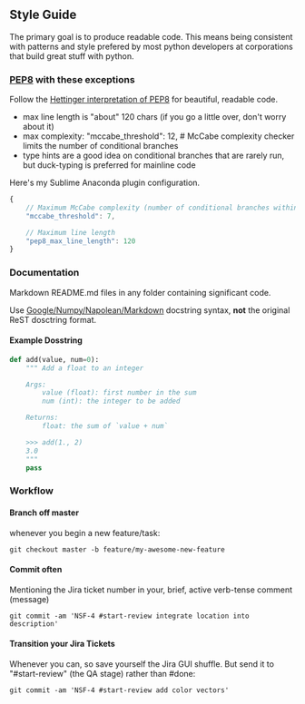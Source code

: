 ## Style Guide

The primary goal is to produce readable code.
This means being consistent with patterns and style prefered by most python developers at corporations that build great stuff with python.


### [PEP8](https://www.python.org/dev/peps/pep-0008/) with these exceptions

Follow the [Hettinger interpretation of PEP8](https://www.youtube.com/watch?v=wf-BqAjZb8M) for beautiful, readable code.

* max line length is "about" 120 chars (if you go a little over, don't worry about it)
* max complexity: "mccabe_threshold": 12,  # McCabe complexity checker limits the number of conditional branches
* type hints are a good idea on conditional branches that are rarely run, but duck-typing is preferred for mainline code

Here's my Sublime Anaconda plugin configuration.


```javascript
{
    // Maximum McCabe complexity (number of conditional branches within a function).
    "mccabe_threshold": 7,

    // Maximum line length
    "pep8_max_line_length": 120
}
```


### Documentation

Markdown README.md files in any folder containing significant code.

Use [Google/Numpy/Napolean/Markdown](http://sphinxcontrib-napoleon.readthedocs.io/en/latest/example_google.html) docstring syntax, **not** the original ReST dosctring format.


#### Example Dosstring


```python
def add(value, num=0):
    """ Add a float to an integer

    Args:
        value (float): first number in the sum
        num (int): the integer to be added

    Returns:
        float: the sum of `value + num`

    >>> add(1., 2)
    3.0
    """
    pass
```


### Workflow

#### Branch off master

whenever you begin a new feature/task:

`git checkout master -b feature/my-awesome-new-feature`

#### Commit often

Mentioning the Jira ticket number in your, brief, active verb-tense comment (message)

`git commit -am 'NSF-4 #start-review integrate location into description'`

#### Transition your Jira Tickets

Whenever you can, so save yourself the Jira GUI shuffle. But send it to "#start-review" (the QA stage) rather than #done:

`git commit -am 'NSF-4 #start-review add color vectors'`

